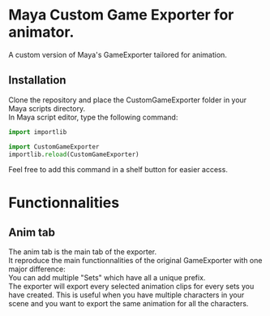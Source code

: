 # Maya Custom Game Exporter for animator.
A custom version of Maya's GameExporter tailored for animation.

## Installation
Clone the repository and place the CustomGameExporter folder in your Maya scripts directory.\
In Maya script editor, type the following command:
```python
import importlib

import CustomGameExporter
importlib.reload(CustomGameExporter)
```
Feel free to add this command in a shelf button for easier access.

# Functionnalities
## Anim tab
The anim tab is the main tab of the exporter.\
It reproduce the main functionnalities of the original GameExporter with one major difference:\
You can add multiple "Sets" which have all a unique prefix.\
The exporter will export every selected animation clips for every sets you have created.
This is useful when you have multiple characters in your scene and you want to export the same animation for all the characters.
